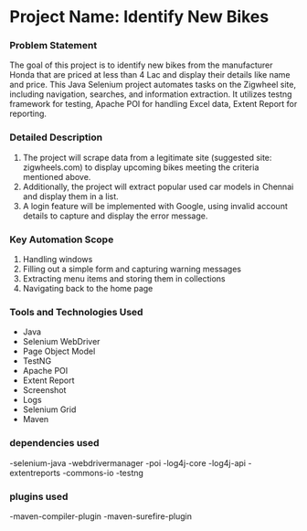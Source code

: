 # Project Name: Identify New Bikes #
### Problem Statement
The goal of this project is to identify new bikes from the manufacturer Honda that are priced at less than 4 Lac and display their details like name and price.
This Java Selenium project automates tasks on the Zigwheel site, including navigation, searches, and information extraction. It utilizes testng framework for testing, Apache POI for handling Excel data, Extent Report for reporting.
### Detailed Description
1. The project will scrape data from a legitimate site (suggested site: zigwheels.com) to display upcoming bikes meeting the criteria mentioned above.
2. Additionally, the project will extract popular used car models in Chennai and display them in a list.
3. A login feature will be implemented with Google, using invalid account details to capture and display the error message.
### Key Automation Scope
1. Handling windows
2. Filling out a simple form and capturing warning messages
3. Extracting menu items and storing them in collections
4. Navigating back to the home page
### Tools and Technologies Used
- Java
- Selenium WebDriver
- Page Object Model
- TestNG
- Apache POI
- Extent Report
- Screenshot
- Logs
- Selenium Grid
- Maven

 
### dependencies used
-selenium-java
-webdrivermanager
-poi
-log4j-core
-log4j-api
-extentreports
-commons-io
-testng

### plugins used
-maven-compiler-plugin
-maven-surefire-plugin

